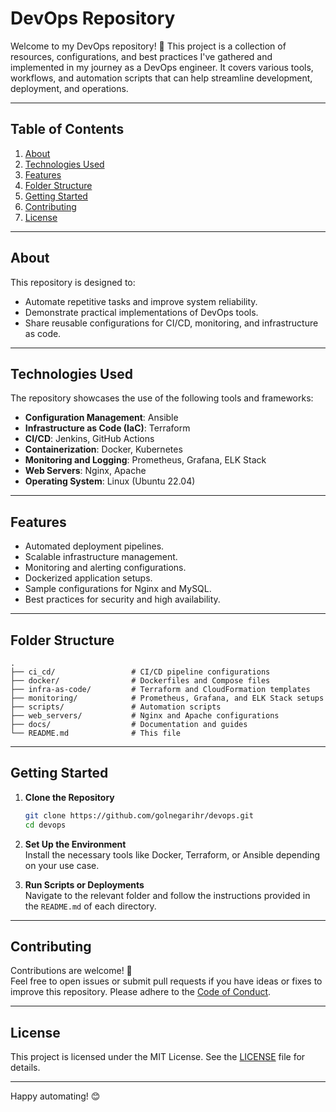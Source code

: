 # DevOps Repository

Welcome to my DevOps repository! 🚀 This project is a collection of resources, configurations, and best practices I've gathered and implemented in my journey as a DevOps engineer. It covers various tools, workflows, and automation scripts that can help streamline development, deployment, and operations.

---

## Table of Contents

1. [About](#about)
2. [Technologies Used](#technologies-used)
3. [Features](#features)
4. [Folder Structure](#folder-structure)
5. [Getting Started](#getting-started)
6. [Contributing](#contributing)
7. [License](#license)

---

## About

This repository is designed to:
- Automate repetitive tasks and improve system reliability.
- Demonstrate practical implementations of DevOps tools.
- Share reusable configurations for CI/CD, monitoring, and infrastructure as code.

---

## Technologies Used

The repository showcases the use of the following tools and frameworks:

- **Configuration Management**: Ansible
- **Infrastructure as Code (IaC)**: Terraform
- **CI/CD**: Jenkins, GitHub Actions
- **Containerization**: Docker, Kubernetes
- **Monitoring and Logging**: Prometheus, Grafana, ELK Stack
- **Web Servers**: Nginx, Apache
- **Operating System**: Linux (Ubuntu 22.04)

---

## Features

- Automated deployment pipelines.
- Scalable infrastructure management.
- Monitoring and alerting configurations.
- Dockerized application setups.
- Sample configurations for Nginx and MySQL.
- Best practices for security and high availability.

---

## Folder Structure

```plaintext
.
├── ci_cd/                 # CI/CD pipeline configurations
├── docker/                # Dockerfiles and Compose files
├── infra-as-code/         # Terraform and CloudFormation templates
├── monitoring/            # Prometheus, Grafana, and ELK Stack setups
├── scripts/               # Automation scripts
├── web_servers/           # Nginx and Apache configurations
├── docs/                  # Documentation and guides
└── README.md              # This file
```

---

## Getting Started

1. **Clone the Repository**  
   ```bash
   git clone https://github.com/golnegarihr/devops.git
   cd devops
   ```

2. **Set Up the Environment**  
   Install the necessary tools like Docker, Terraform, or Ansible depending on your use case.

3. **Run Scripts or Deployments**  
   Navigate to the relevant folder and follow the instructions provided in the `README.md` of each directory.

---

## Contributing

Contributions are welcome! 🎉  
Feel free to open issues or submit pull requests if you have ideas or fixes to improve this repository. Please adhere to the [Code of Conduct](docs/code_of_conduct.md).

---

## License

This project is licensed under the MIT License. See the [LICENSE](LICENSE) file for details.

---

Happy automating! 😊
